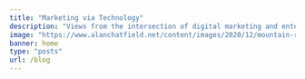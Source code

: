 ```yaml
---
title: "Marketing via Technology"
description: "Views from the intersection of digital marketing and enterprise technology"
image: "https://www.alanchatfield.net/content/images/2020/12/mountain-road-1556177_rgb-1.jpg"
banner: home
type: "posts"
url: /blog
---
```

